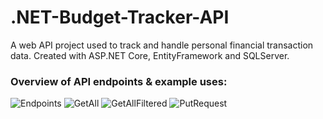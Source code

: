 # .NET-Budget-Tracker-API
A web API project used to track and handle personal financial transaction data. Created with ASP.NET Core, EntityFramework and SQLServer.

### Overview of API endpoints & example uses:

![Endpoints](https://user-images.githubusercontent.com/100281768/216949246-ab3c4cef-3ca8-4bcd-a583-bcf921a5caa4.PNG)
![GetAll](https://user-images.githubusercontent.com/100281768/216949257-a2906e9d-0771-4353-a5c8-04e6af638066.PNG)
![GetAllFiltered](https://user-images.githubusercontent.com/100281768/216949265-3644b383-9a50-4eec-8596-0f55e2aa53b0.PNG)
![PutRequest](https://user-images.githubusercontent.com/100281768/216949278-22150b79-09f1-443a-880b-7cc2653ba7eb.PNG)
